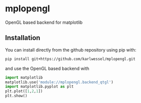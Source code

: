 # mplopengl
OpenGL based backend for matplotlib

## Installation
You can install directly from the github repository using pip with:
```bash
pip install git+https://github.com/karlwessel/mplopengl.git
```
and use the OpenGL based backend with
```python
import matplotlib
matplotlib.use('module://mplopengl.backend_qtgl')
import matplotlib.pyplot as plt
plt.plot([1,2,1])
plt.show()
```
